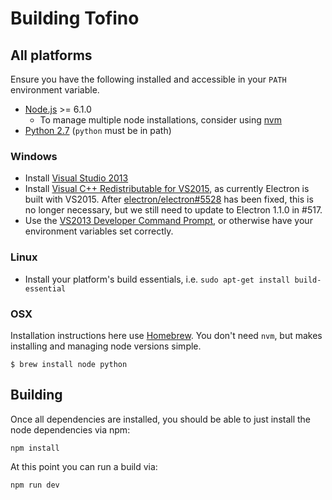 # Building Tofino

## All platforms

Ensure you have the following installed and accessible in your `PATH` environment variable.

* [Node.js](https://nodejs.org) >= 6.1.0
  * To manage multiple node installations, consider using [nvm](https://github.com/creationix/nvm)
* [Python 2.7](https://www.python.org/) (`python` must be in path)

### Windows

* Install [Visual Studio 2013](https://www.visualstudio.com/news/vs2013-community-vs)
* Install [Visual C++ Redistributable for VS2015](https://www.microsoft.com/en-us/download/details.aspx?id=48145), as currently Electron is built with VS2015. After [electron/electron#5528](https://github.com/electron/electron/issues/5528) has been fixed, this is no longer necessary, but we still need to update to Electron 1.1.0 in #517.
* Use the [VS2013 Developer Command Prompt](http://stackoverflow.com/a/22702405), or otherwise have your environment variables set correctly.

### Linux

* Install your platform's build essentials, i.e. `sudo apt-get install build-essential`

### OSX

Installation instructions here use [Homebrew](http://brew.sh/). You don't need `nvm`, but makes installing and managing node versions simple.

```
$ brew install node python
```

## Building

Once all dependencies are installed, you should be able to just install the node dependencies via npm:

```
npm install
```

At this point you can run a build via:

```
npm run dev
```
